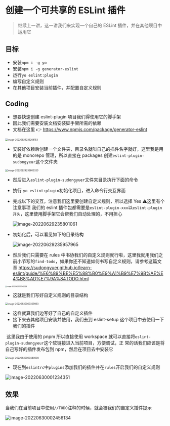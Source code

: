 # 创建一个可共享的 ESLint 插件

> 继续上一讲，这一讲我们来实现一个自己的 ESLint 插件，并在其他项目中运用它

## 目标

- 安装`npm i -g yo`
- 安装`npm i -g generator-eslint`
- 运行`yo eslint:plugin`
- 编写自定义规则
- 在其他项目安装当前插件，并配置自定义规则

## Coding

- 想要快速创建 eslint-plugin 项目我们得使用它的脚手架
- 因此我们需要安装文档安装脚手架所需的依赖
- 文档在这里 👉 https://www.npmjs.com/package/generator-eslint

<img src="https://tva1.sinaimg.cn/large/e6c9d24ely1h3pjv81bplj20u00upwhs.jpg" alt="image-20220629235208153" style="zoom: 50%;" />

- 安装好依赖后创建一个文件夹，目录名就叫自己的插件名字就好，这里我是用的是 monorepo 管理，所以直接在 packages 创建`eslint-plugin-sudongyeur`这个文件夹

<img src="https://tva1.sinaimg.cn/large/e6c9d24ely1h3pjzb2f20j21dp0u00ur.jpg" alt="image-20220629235603320" style="zoom:50%;" />

- 然后进入`eslint-plugin-sudongyuer`文件夹目录执行下面的命令

- 执行 `yo eslint:plugin`初始化项目，进入命令行交互界面

- 完成以下的交互，注意我们这里要创建自定义规则，所以选择 Yes ⚠️这里有个注意事项 我们的 eslint 插件包都需要是`eslint-plugin-xxx`以`eslint-plugin 开头`，这里使用脚手架它会帮我们自动处理的，不用担心

  ![image-20220629235801061](https://tva1.sinaimg.cn/large/e6c9d24ely1h3pk1cfwfaj20t204swfc.jpg)

- 初始化后，可以看见如下的目录结构

  ![image-20220629235957965](https://tva1.sinaimg.cn/large/e6c9d24ely1h3pk3dgf42j20f40auaah.jpg)

- 然后我们只需要在 rules 中书协我们的自定义规则就行啦，这里我就用我们之前小节写的`find-todo`，如果你还不知道如何书写自定义规则，请参考这篇文章 https://sudongyuer.github.io/learn-eslint/guide/%E6%89%BE%E5%88%B0%E9%A1%B9%E7%9B%AE%E4%B8%AD%E7%9A%84TODO.html

<img src="https://tva1.sinaimg.cn/large/e6c9d24ely1h3pk56qedqj20wj0u042q.jpg" alt="image-20220630000142329" style="zoom:33%;" />

- 这就是我们写好自定义规则的目录结构

<img src="https://tva1.sinaimg.cn/large/e6c9d24ely1h3pk71w4vmj218t0u07a5.jpg" alt="image-20220630000329933" style="zoom:50%;" />

- 这样就算我们边写好了自己的自定义插件
- 接下来去其他项目安装并使用，我们去到 eslint-setup 这个项目中去使用一下我们的插件

​	这里我由于使用的 pnpm 所以直接使用 workspace 就可以直接将`eslint-plugin-sudongyeur`这个软链接进入当前项目，方便调试，正	常的话我们应该是将自己写好的插件发布包到 npm，然后在项目去中安装它

<img src="https://tva1.sinaimg.cn/large/e6c9d24ely1h3pk89mu05j21350u0435.jpg" alt="image-20220630000440000" style="zoom:50%;" />

- 现在到`eslintrc`中`plugins`添加我们的插件并在`rules`开启我们的自定义规则

![image-20220630001234351](https://tva1.sinaimg.cn/large/e6c9d24ely1h3pkghkii5j215f0u0wj9.jpg)

## 效果

当我们在当前项目中使用`//TODO`注释的时候，就会被我们的自定义插件提示

![image-20220630002456134](https://tva1.sinaimg.cn/large/e6c9d24ely1h3pktcopymj216e0u0gpp.jpg)